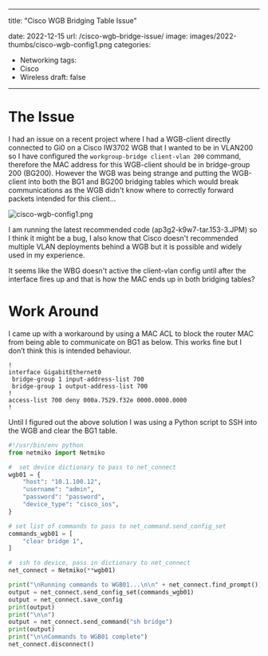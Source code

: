 ---
title: "Cisco WGB Bridging Table Issue"

date: 2022-12-15
url: /cisco-wgb-bridge-issue/
image: images/2022-thumbs/cisco-wgb-config1.png
categories:
  - Networking
tags:
  - Cisco
  - Wireless
draft: false
-----
# The Issue
I had an issue on a recent project where I had a WGB-client directly connected to Gi0 on a Cisco IW3702 WGB that I wanted to be in VLAN200 so I have configured the `workgroup-bridge client-vlan 200` command, therefore the MAC address for this WGB-client should be in bridge-group 200 (BG200). However the WGB was being strange and putting the WGB-client into both the BG1 and BG200 bridging tables which would break communications as the WGB didn't know where to correctly forward packets intended for this client...

![cisco-wgb-config1.png](/images/2022/cisco-wgb-config1.png)

I am running the latest recommended code (ap3g2-k9w7-tar.153-3.JPM) so I think it might be a bug, I also know that Cisco doesn't recommended multiple VLAN deployments behind a WGB but it is possible and widely used in my experience.

It seems like the WBG doesn't active the client-vlan config until after the interface fires up and that is how the MAC ends up in both bridging tables?

# Work Around
I came up with a workaround by using a MAC ACL to block the router MAC from being able to communicate on BG1 as below. This works fine but I don’t think this is intended behaviour.

```
!
interface GigabitEthernet0
 bridge-group 1 input-address-list 700
 bridge-group 1 output-address-list 700
!
access-list 700 deny 000a.7529.f32e 0000.0000.0000
!
```

Until I figured out the above solution I was using a Python script to SSH into the WGB and clear the BG1 table.
```Python
#!/usr/bin/env python
from netmiko import Netmiko

#  set device dictionary to pass to net_connect
wgb01 = {
    "host": "10.1.100.12",
    "username": "admin",
    "password": "password",
    "device_type": "cisco_ios",
}

# set list of commands to pass to net_command.send_config_set
commands_wgb01 = [
    "clear bridge 1",
]

#  ssh to device, pass in dictionary to net_connect
net_connect = Netmiko(**wgb01)

print("\nRunning commands to WGB01...\n\n" + net_connect.find_prompt())
output = net_connect.send_config_set(commands_wgb01)
output = net_connect.save_config
print(output)
print("\n\n")
output = net_connect.send_command("sh bridge")
print(output)
print("\n\nCommands to WGB01 complete")
net_connect.disconnect()
```
